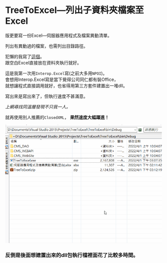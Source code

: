 # TreeToExcel—列出子資料夾檔案至Excel


版更要寫一份Excel—伺服器應用程式及檔案異動清單。  

<!--more-->

列出有異動過的檔案，也需列出目錄路徑。 

犯懶的我寫了[這個](https://github.com/github-lym/TreeToExcel)。   
跟空白Excel直接放在資料夾執行就好。  

這是我第一次用`Interop.Excel`寫(之前大多用`NPOI`)。  
會想用Interop.Excel寫是當下覺得公司同仁都有裝Office，  
就想讓程式直接調用就好，也省得用第三方套件建置出一堆dll。  

寫出來是寫出來了，但執行速度不甚滿意。  

*上網尋找同溫層發現不只我一人。*

就再使用別人推薦的`ClosedXML`，
**果然速度大幅躍進！**

[![demo](TreeToExcel.gif)](TreeToExcel.gif)  
  
  
### 反倒是後面想建置出來的dll包執行檔裡面花了比較多時間。

